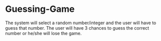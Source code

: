 # Guessing-Game

The system will select a random number/integer and the user will have to guess that number. 
The user will have 3 chances to guess the correct number or he/she will lose the game.
